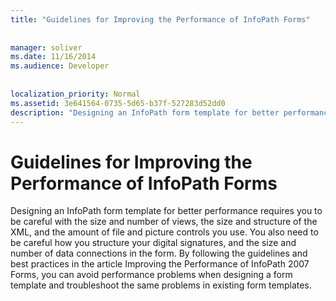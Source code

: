 ```yaml
---
title: "Guidelines for Improving the Performance of InfoPath Forms"
 
 
manager: soliver
ms.date: 11/16/2014
ms.audience: Developer
 
 
localization_priority: Normal
ms.assetid: 3e641564-0735-5d65-b37f-527283d52dd0
description: "Designing an InfoPath form template for better performance requires you to be careful with the size and number of views, the size and structure of the XML, and the amount of file and picture controls you use. You also need to be careful how you structure your digital signatures, and the size and number of data connections in the form. By following the guidelines and best practices in the article Improving the Performance of InfoPath 2007 Forms, you can avoid performance problems when designing a form template and troubleshoot the same problems in existing form templates."
---
```


# Guidelines for Improving the Performance of InfoPath Forms

Designing an InfoPath form template for better performance requires you to be careful with the size and number of views, the size and structure of the XML, and the amount of file and picture controls you use. You also need to be careful how you structure your digital signatures, and the size and number of data connections in the form. By following the guidelines and best practices in the article Improving the Performance of InfoPath 2007 Forms, you can avoid performance problems when designing a form template and troubleshoot the same problems in existing form templates.
  

